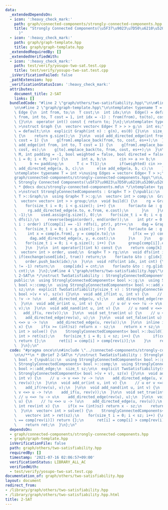 ```yaml
---
data:
  _extendedDependsOn:
  - icon: ':heavy_check_mark:'
    path: graph/connected-components/strongly-connected-components.hpp
    title: "Strongly Connected Components(\u5F37\u9023\u7D50\u6210\u5206\u5206\u89E3\
      )"
  - icon: ':heavy_check_mark:'
    path: graph/graph-template.hpp
    title: graph/graph-template.hpp
  _extendedRequiredBy: []
  _extendedVerifiedWith:
  - icon: ':heavy_check_mark:'
    path: test/verify/yosupo-two-sat.test.cpp
    title: test/verify/yosupo-two-sat.test.cpp
  _isVerificationFailed: false
  _pathExtension: hpp
  _verificationStatusIcon: ':heavy_check_mark:'
  attributes:
    document_title: 2-SAT
    links: []
  bundledCode: "#line 2 \"graph/others/two-satisfiability.hpp\"\n\n#line 2 \"graph/connected-components/strongly-connected-components.hpp\"\
    \n\n#line 2 \"graph/graph-template.hpp\"\n\ntemplate< typename T = int >\nstruct\
    \ Edge {\n  int from, to;\n  T cost;\n  int idx;\n\n  Edge() = default;\n\n  Edge(int\
    \ from, int to, T cost = 1, int idx = -1) : from(from), to(to), cost(cost), idx(idx)\
    \ {}\n\n  operator int() const { return to; }\n};\n\ntemplate< typename T = int\
    \ >\nstruct Graph {\n  vector< vector< Edge< T > > > g;\n  int es;\n\n  Graph()\
    \ = default;\n\n  explicit Graph(int n) : g(n), es(0) {}\n\n  size_t size() const\
    \ {\n    return g.size();\n  }\n\n  void add_directed_edge(int from, int to, T\
    \ cost = 1) {\n    g[from].emplace_back(from, to, cost, es++);\n  }\n\n  void\
    \ add_edge(int from, int to, T cost = 1) {\n    g[from].emplace_back(from, to,\
    \ cost, es);\n    g[to].emplace_back(to, from, cost, es++);\n  }\n\n  void read(int\
    \ M, int padding = -1, bool weighted = false, bool directed = false) {\n    for(int\
    \ i = 0; i < M; i++) {\n      int a, b;\n      cin >> a >> b;\n      a += padding;\n\
    \      b += padding;\n      T c = T(1);\n      if(weighted) cin >> c;\n      if(directed)\
    \ add_directed_edge(a, b, c);\n      else add_edge(a, b, c);\n    }\n  }\n};\n\
    \ntemplate< typename T = int >\nusing Edges = vector< Edge< T > >;\n#line 4 \"\
    graph/connected-components/strongly-connected-components.hpp\"\n\n/**\n * @brief\
    \ Strongly Connected Components(\u5F37\u9023\u7D50\u6210\u5206\u5206\u89E3)\n\
    \ * @docs docs/strongly-connected-components.md\n */\ntemplate< typename T = int\
    \ >\nstruct StronglyConnectedComponents : Graph< T > {\npublic:\n  using Graph<\
    \ T >::Graph;\n  using Graph< T >::g;\n  vector< int > comp;\n  Graph< T > dag;\n\
    \  vector< vector< int > > group;\n\n  void build() {\n    rg = Graph< T >(g.size());\n\
    \    for(size_t i = 0; i < g.size(); i++) {\n      for(auto &e : g[i]) {\n   \
    \     rg.add_directed_edge(e.to, e.from, e.cost);\n      }\n    }\n    comp.assign(g.size(),\
    \ -1);\n    used.assign(g.size(), 0);\n    for(size_t i = 0; i < g.size(); i++)\
    \ dfs(i);\n    reverse(begin(order), end(order));\n    int ptr = 0;\n    for(int\
    \ i : order) if(comp[i] == -1) rdfs(i, ptr), ptr++;\n    dag = Graph< T >(ptr);\n\
    \    for(size_t i = 0; i < g.size(); i++) {\n      for(auto &e : g[i]) {\n   \
    \     int x = comp[e.from], y = comp[e.to];\n        if(x == y) continue;\n  \
    \      dag.add_directed_edge(x, y, e.cost);\n      }\n    }\n    group.resize(ptr);\n\
    \    for(size_t i = 0; i < g.size(); i++) {\n      group[comp[i]].emplace_back(i);\n\
    \    }\n  }\n\n  int operator[](int k) const {\n    return comp[k];\n  }\n\nprivate:\n\
    \  vector< int > order, used;\n  Graph< T > rg;\n\n  void dfs(int idx) {\n   \
    \ if(exchange(used[idx], true)) return;\n    for(auto &to : g[idx]) dfs(to);\n\
    \    order.push_back(idx);\n  }\n\n  void rdfs(int idx, int cnt) {\n    if(comp[idx]\
    \ != -1) return;\n    comp[idx] = cnt;\n    for(auto &to : rg.g[idx]) rdfs(to,\
    \ cnt);\n  }\n};\n#line 4 \"graph/others/two-satisfiability.hpp\"\n\n/**\n * @brief\
    \ 2-SAT\n */\nstruct TwoSatisfiability : StronglyConnectedComponents< bool > {\n\
    public:\n  using StronglyConnectedComponents< bool >::g;\n  using StronglyConnectedComponents<\
    \ bool >::comp;\n  using StronglyConnectedComponents< bool >::add_edge;\n  size_t\
    \ sz;\n\n  explicit TwoSatisfiability(size_t v) : StronglyConnectedComponents<\
    \ bool >(v + v), sz(v) {}\n\n  void add_if(int u, int v) {\n    // u -> v <=>\
    \ !v -> !u\n    add_directed_edge(u, v);\n    add_directed_edge(rev(v), rev(u));\n\
    \  }\n\n  void add_or(int u, int v) {\n    // u or v <=> !u -> v\n    add_if(rev(u),\
    \ v);\n  }\n\n  void add_nand(int u, int v) {\n    // u nand v <=> u -> !v\n \
    \   add_if(u, rev(v));\n  }\n\n  void set_true(int u) {\n    // u <=> !u -> u\n\
    \    add_directed_edge(rev(u), u);\n  }\n\n  void set_false(int u) {\n    // !u\
    \ <=> u -> !u\n    add_directed_edge(u, rev(u));\n  }\n\n  inline int rev(int\
    \ x) {\n    if(x >= (int)sz) return x - sz;\n    return x + sz;\n  }\n\n  vector<\
    \ int > solve() {\n    StronglyConnectedComponents< bool >::build();\n    vector<\
    \ int > ret(sz);\n    for(size_t i = 0; i < sz; i++) {\n      if(comp[i] == comp[rev(i)])\
    \ return {};\n      ret[i] = comp[i] > comp[rev(i)];\n    }\n    return ret;\n\
    \  }\n};\n"
  code: "#pragma once\n\n#include \"../connected-components/strongly-connected-components.hpp\"\
    \n\n/**\n * @brief 2-SAT\n */\nstruct TwoSatisfiability : StronglyConnectedComponents<\
    \ bool > {\npublic:\n  using StronglyConnectedComponents< bool >::g;\n  using\
    \ StronglyConnectedComponents< bool >::comp;\n  using StronglyConnectedComponents<\
    \ bool >::add_edge;\n  size_t sz;\n\n  explicit TwoSatisfiability(size_t v) :\
    \ StronglyConnectedComponents< bool >(v + v), sz(v) {}\n\n  void add_if(int u,\
    \ int v) {\n    // u -> v <=> !v -> !u\n    add_directed_edge(u, v);\n    add_directed_edge(rev(v),\
    \ rev(u));\n  }\n\n  void add_or(int u, int v) {\n    // u or v <=> !u -> v\n\
    \    add_if(rev(u), v);\n  }\n\n  void add_nand(int u, int v) {\n    // u nand\
    \ v <=> u -> !v\n    add_if(u, rev(v));\n  }\n\n  void set_true(int u) {\n   \
    \ // u <=> !u -> u\n    add_directed_edge(rev(u), u);\n  }\n\n  void set_false(int\
    \ u) {\n    // !u <=> u -> !u\n    add_directed_edge(u, rev(u));\n  }\n\n  inline\
    \ int rev(int x) {\n    if(x >= (int)sz) return x - sz;\n    return x + sz;\n\
    \  }\n\n  vector< int > solve() {\n    StronglyConnectedComponents< bool >::build();\n\
    \    vector< int > ret(sz);\n    for(size_t i = 0; i < sz; i++) {\n      if(comp[i]\
    \ == comp[rev(i)]) return {};\n      ret[i] = comp[i] > comp[rev(i)];\n    }\n\
    \    return ret;\n  }\n};\n"
  dependsOn:
  - graph/connected-components/strongly-connected-components.hpp
  - graph/graph-template.hpp
  isVerificationFile: false
  path: graph/others/two-satisfiability.hpp
  requiredBy: []
  timestamp: '2021-07-16 02:06:57+09:00'
  verificationStatus: LIBRARY_ALL_AC
  verifiedWith:
  - test/verify/yosupo-two-sat.test.cpp
documentation_of: graph/others/two-satisfiability.hpp
layout: document
redirect_from:
- /library/graph/others/two-satisfiability.hpp
- /library/graph/others/two-satisfiability.hpp.html
title: 2-SAT
---
```

